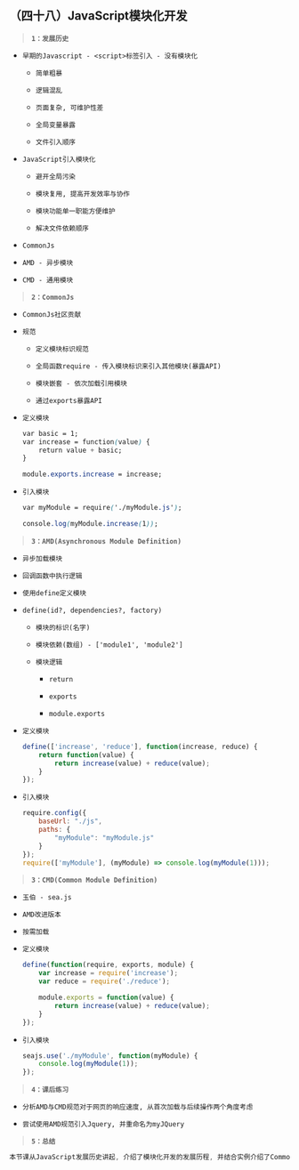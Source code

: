 ##  （四十八）JavaScript模块化开发
> **`1：发展历史`**

- `早期的Javascript - <script>标签引入 - 没有模块化`
    - `简单粗暴`

    - `逻辑混乱`

    - `页面复杂, 可维护性差`

    - `全局变量暴露`

    - `文件引入顺序`

- `JavaScript引入模块化`

    - `避开全局污染`

    - `模块复用, 提高开发效率与协作`

    - `模块功能单一职能方便维护`

    - `解决文件依赖顺序`

- `CommonJs`

- `AMD - 异步模块`

- `CMD - 通用模块`

> **`2：CommonJs`**

- `CommonJs社区贡献`

- `规范`
    - `定义模块标识规范`

    - `全局函数require - 传入模块标识来引入其他模块(暴露API)`

    - `模块嵌套 - 依次加载引用模块`

    - `通过exports暴露API`

- `定义模块`
    ```css
    var basic = 1;
    var increase = function(value) {
        return value + basic;
    }

    module.exports.increase = increase;
    ```

- `引入模块`
    ```css
    var myModule = require('./myModule.js');

    console.log(myModule.increase(1));
    ```

> **`3：AMD(Asynchronous Module Definition)`**

- `异步加载模块`

- `回调函数中执行逻辑`

- `使用define定义模块`

- `define(id?, dependencies?, factory)`
    - `模块的标识(名字)`

    - `模块依赖(数组) - ['module1', 'module2']`

    - `模块逻辑`
        - `return`

        - `exports`

        - `module.exports`

- `定义模块`
    ```javascript
    define(['increase', 'reduce'], function(increase, reduce) {
        return function(value) {
            return increase(value) + reduce(value);
        }
    });
    ```

- `引入模块`
    ```javascript
    require.config({
        baseUrl: "./js",
        paths: {
            "myModule": "myModule.js"
        }
    });
    require(['myModule'], (myModule) => console.log(myModule(1)));
    ```

> **`3：CMD(Common Module Definition)`**

- `玉伯 - sea.js`

- `AMD改进版本`

- `按需加载`

- `定义模块`
    ```javascript
    define(function(require, exports, module) {
        var increase = require('increase');
        var reduce = require('./reduce');

        module.exports = function(value) {
            return increase(value) + reduce(value);
        }
    });
    ```

- `引入模块`
    ```javascript
    seajs.use('./myModule', function(myModule) {
        console.log(myModule(1));
    });
    ```

> **`4：课后练习`**
- `分析AMD与CMD规范对于网页的响应速度, 从首次加载与后续操作两个角度考虑`

- `尝试使用AMD规范引入Jquery, 并重命名为myJQuery`

> **`5：总结`**
```css
本节课从JavaScript发展历史讲起, 介绍了模块化开发的发展历程, 并结合实例介绍了CommonJS、AMD、CMD三种规范的基本用法
```